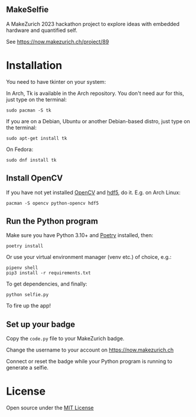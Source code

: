 MakeSelfie
---

A MakeZurich 2023 hackathon project to explore ideas with embedded hardware and quantified self.

See https://now.makezurich.ch/project/89

# Installation

You need to have tkinter on your system:

In Arch, Tk is available in the Arch repository. You don't need aur for this, just type on the terminal:

`sudo pacman -S tk`

If you are on a Debian, Ubuntu or another Debian-based distro, just type on the terminal:

`sudo apt-get install tk`

On Fedora:

`sudo dnf install tk`

## Install OpenCV

If you have not yet installed [OpenCV](https://pypi.org/project/opencv-python/) and [hdf5](https://www.archlinux.org/packages/community/x86_64/hdf5/), do it. E.g. on Arch Linux:

`pacman -S opencv python-opencv hdf5`


## Run the Python program

Make sure you have Python 3.10+ and [Poetry](https://python-poetry.org/docs/) installed, then:

`poetry install`

Or use your virtual environment manager (venv etc.) of choice, e.g.:

```
pipenv shell
pip3 install -r requirements.txt
```

To get dependencies, and finally:

`python selfie.py`

To fire up the app!

## Set up your badge

Copy the `code.py` file to your MakeZurich badge.

Change the username to your account on https://now.makezurich.ch

Connect or reset the badge while your Python program is running to generate a selfie.


# License

Open source under the [MIT License](LICENSE)
